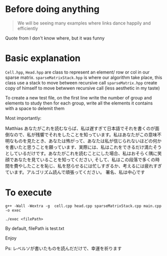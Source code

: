 # Before doing anything

>We will be seeing many examples where links dance happily and efficiently

Quote from I don't know where, but it was funny

# Basic explanation

`Cell.hpp`, `Head.hpp` are class to represent an element/ row or col in our sparse matrix.
`sparseMatrixStack.hpp` is where our algorithm take place, this class use a stack to move between recursive call
`sparseMatrix.hpp` create copy of himself to move betwwen recursive call (less aesthetic in my taste)

To create a new test file, on the first line write the number of group and elements to study
then for each group, write all the elements it contains with a space to delemit them

Most importantly:

Matthias あなたがこれを読むならば、私は遅すぎて日本語でそれを書くのが面倒なので、私が残響でそれをしたことを知っています。私はあなたがこの意味不明なものを見たとき、あなたは怖がって、あなたは私が信じられないほどの何かを書いたと思うことを願っています、実際には、私はこれをできるだけ満たそうとしているだけです。あなたがこれを読むことにした場合、私はおそらく隅に笑顔であなたを見ていることを知ってください, そして、私はこの段落で多くの時間を費やしたことを恥じ、私を怒らせるには忙しすぎるか、考えるには疲れすぎています。アルゴリズム読んで頑張ってください。
署名、私は中心です

# To execute

`g++ -Wall -Wextra -g  cell.cpp head.cpp sparseMatrixStack.cpp main.cpp -o exec` 

`./exec <filePath> `

By default, filePath is test.txt

Enjoy

Ps: レベルソが書いたものを読んだだけで、幸運を祈ります